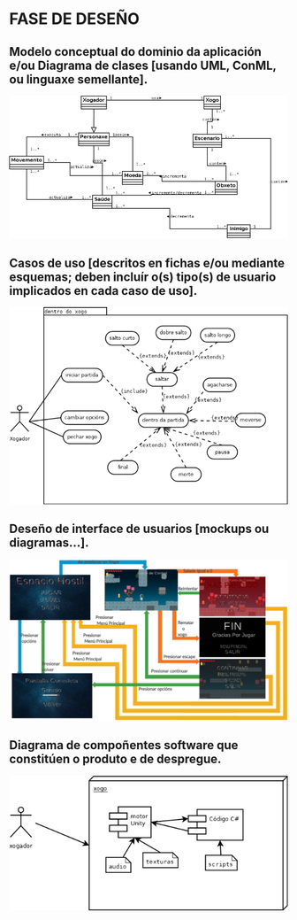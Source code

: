 # FASE DE DESEÑO

## Modelo conceptual do dominio da aplicación e/ou Diagrama de clases [usando UML, ConML, ou linguaxe semellante].

![imaxe](/doc/img/Diagramas/DiagramaConceptual.png)

## Casos de uso [descritos en fichas e/ou mediante esquemas; deben incluír o(s) tipo(s) de usuario implicados en cada caso de uso].

![imaxe](/doc/img/Diagramas/DiagramaCasosUso.png)

## Deseño de interface de usuarios [mockups ou diagramas...].

  
![imaxe](/doc/img/Diagramas/DiagramaMenus.PNG)


## Diagrama de compoñentes software que constitúen o produto e de despregue.

![imaxe](/doc/img/Diagramas/DiagramaComponhentes.png)